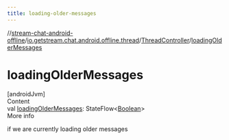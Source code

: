 ```yaml
---
title: loading-older-messages
---
```

//[stream-chat-android-offline](../../../index.md)/[io.getstream.chat.android.offline.thread](../index.md)/[ThreadController](index.md)/[loadingOlderMessages](loadingOlderMessages.md)



# loadingOlderMessages  
[androidJvm]  
Content  
val [loadingOlderMessages](loadingOlderMessages.md): StateFlow&lt;[Boolean](https://kotlinlang.org/api/latest/jvm/stdlib/kotlin/-boolean/index.html)&gt;  
More info  


if we are currently loading older messages

  



